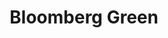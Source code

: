 ---
title: Bloomberg Green
url: 'https://www.bloomberg.com/green'
categories:
  - 0ec6e5b5-0a80-4c8d-b45f-b78c99492d8d
description: >
  Climate news and insights on the latest in science, environmental impacts,
  zero-emission tech and green finance.
image: null
blueprint: action

---